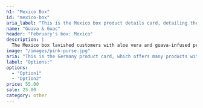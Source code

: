 ```yaml
---
h1: "Mexico Box"
id: "mexico-box"
aria_label: "This is the Mexico box product details card, detailing the customizability of this product, and allowing you to add it to your cart"
name: "Guava & Guac"
header: "February's box: Mexico"
description: |
  The Mexico box lavished customers with aloe vera and guava-infused products, and had tons of avocado oil-based cleansing options. Perfect for self-care.
image: "/images/pink-purse.jpg"
aria: "This is the Germany product card, which offers many products with guava and avocado oils. Click on it for product details."
label: "Options:"
options:
  - "Option1"
  - "Option2"
price: 55.00
sale: 25.00
category: other
---
```

